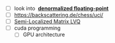 - [ ] look into  **[denormalized floating-point](http://en.wikipedia.org/wiki/Denormal_number)**
- [ ] https://backscattering.de/chess/uci/
- [ ] [Semi-Localized Matrix LVQ](http://home.nerbonne.org/Thesis/G2MLVQ.2012-02-29.lowres.pdf) 
- [ ] cuda programming
	- [ ] GPU architecture 
